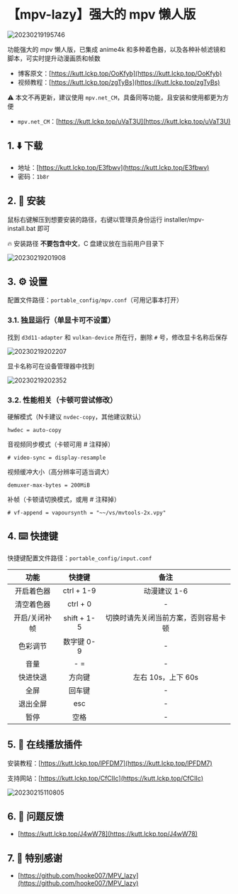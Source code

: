 # 【mpv-lazy】强大的 mpv 懒人版

![20230219195746](https://image.lckp.top/LuckyPuppy514/image/raw/main/screenshot/2023/2023-02-19/20230219195746.webp)

功能强大的 mpv 懒人版，已集成 anime4k 和多种着色器，以及各种补帧滤镜和脚本，可实时提升动漫画质和帧数<!--more-->

- 博客原文：[https://kutt.lckp.top/OoKfyb](https://kutt.lckp.top/OoKfyb)
- 视频教程：[https://kutt.lckp.top/zgTyBs](https://kutt.lckp.top/zgTyBs)

⚠️ 本文不再更新，建议使用 `mpv.net_CM`，具备同等功能，且安装和使用都更为方便

- `mpv.net_CM`：[https://kutt.lckp.top/uVaT3U](https://kutt.lckp.top/uVaT3U)

## 1. ⬇️ 下载

- 地址：[https://kutt.lckp.top/E3fbwv](https://kutt.lckp.top/E3fbwv)
- 密码：`1b8r`

## 2. 🧭 安装

鼠标右键解压到想要安装的路径，右键以管理员身份运行 installer/mpv-install.bat 即可

🔥 安装路径 **不要包含中文**，C 盘建议放在当前用户目录下

![20230219201908](https://image.lckp.top/LuckyPuppy514/image/raw/main/screenshot/2023/2023-02-19/20230219201908.webp)

## 3. ⚙️ 设置

配置文件路径：`portable_config/mpv.conf`（可用记事本打开）

### 3.1. 独显运行（单显卡可不设置）

找到 `d3d11-adapter` 和 `vulkan-device` 所在行，删除 `#` 号，修改显卡名称后保存

![20230219202207](https://image.lckp.top/LuckyPuppy514/image/raw/main/screenshot/2023/2023-02-19/20230219202207.webp)

显卡名称可在设备管理器中找到

![20230219202352](https://image.lckp.top/LuckyPuppy514/image/raw/main/screenshot/2023/2023-02-19/20230219202352.webp)

### 3.2. 性能相关（卡顿可尝试修改）

硬解模式（N卡建议 `nvdec-copy`，其他建议默认）

```text
hwdec = auto-copy
```

音视频同步模式（卡顿可用 # 注释掉）

```text
# video-sync = display-resample
```

视频缓冲大小（高分辨率可适当调大）

```text
demuxer-max-bytes = 200MiB
```

补帧（卡顿请切换模式，或用 # 注释掉）

```text
# vf-append = vapoursynth = "~~/vs/mvtools-2x.vpy"
```

## 4. ⌨️ 快捷键

快捷键配置文件路径：`portable_config/input.conf`

| 功能 | 快捷键 | 备注 |
|:-------:|:-------:|:-------:|
| 开启着色器 | ctrl + 1-9 | 动漫建议 1-6 |
| 清空着色器 | ctrl + 0 | - |
| 开启/关闭补帧 | shift + 1-5 | 切换时请先关闭当前方案，否则容易卡顿 |
| 色彩调节 | 数字键 0-9 | - |
| 音量 | - = | - |
| 快进快退 | 方向键 | 左右 10s，上下 60s |
| 全屏 | 回车键 | - |
| 退出全屏 | esc | - |
| 暂停 | 空格 | - |

## 5. 🌟 在线播放插件

安装教程：[https://kutt.lckp.top/lPFDM7](https://kutt.lckp.top/lPFDM7)

支持网站：[https://kutt.lckp.top/CfCIIc](https://kutt.lckp.top/CfCIIc)

![20230215110805](https://image.lckp.top/LuckyPuppy514/image/raw/main/screenshot/2023/2023-02-15/20230215110805.webp)

## 6. 🤔 问题反馈

- [https://kutt.lckp.top/J4wW78](https://kutt.lckp.top/J4wW78)

## 7. 👏 特别感谢

- [https://github.com/hooke007/MPV_lazy](https://github.com/hooke007/MPV_lazy)
